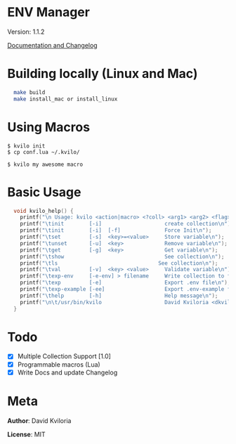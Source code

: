 # ENV Manager
Version: 1.1.2


[Documentation and Changelog](https://github.com/dkvilo/kvilo/blob/master/changelog.md)

# Building locally (Linux and Mac)

```bash
  make build
  make install_mac or install_linux 
```

# Using Macros

```
$ kvilo init
$ cp conf.lua ~/.kvilo/

$ kvilo my awesome macro
```

# Basic Usage
```c
  void kvilo_help() {
    printf("\n Usage: kvilo <action|macro> <?coll> <arg1> <arg2> <flag>\n\n");
    printf("\tinit        [-i]                    create collection\n");
    printf("\tinit        [-i]  [-f]              Force Init\n");
    printf("\tset         [-s]  <key>=<value>     Store variable\n");
    printf("\tunset       [-u]  <key>             Remove variable\n");
    printf("\tget         [-g]  <key>             Get variable\n");
    printf("\tshow                                See collection\n");
    printf("\tls                                See collection\n");
    printf("\tval         [-v]  <key> <value>     Validate variable\n");
    printf("\texp-env     [-e-env] > filename     Write collection to file\n");
    printf("\texp         [-e]                    Export .env file\n");
    printf("\texp-example [-ee]                   Export .env-example file\n");
    printf("\thelp        [-h]                    Help message\n");
    printf("\n\t/usr/bin/kvilo                    David Kviloria <dkvilo>\n\n");
  }
```

# Todo
 - [x] Multiple Collection Support [1.0]
 - [x] Programmable macros (Lua)
 - [x] Write Docs and update Changelog

# Meta
  **Author**: David Kviloria
  
  **License**: MIT
